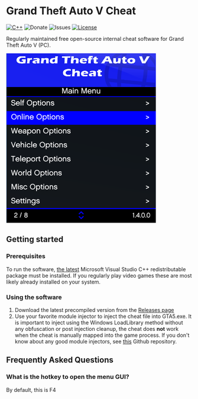 # Grand Theft Auto V Cheat
[![C++](https://img.shields.io/badge/Language-C%2B%2B-16ba42?style=flat-square)](https://en.wikipedia.org/wiki/C%2B%2B)
![Donate](https://img.shields.io/badge/Bitcoin-3BwCVtcJaNgUovcYQkDYFjrdy5YydTnjwc-red?style=flat-square)
![Issues](https://img.shields.io/github/issues/HatchesPls/GrandTheftAutoV-Cheat?style=flat-square)
[![License](https://img.shields.io/badge/License-MIT-blue?style=flat-square)](LICENSE)

Regularly maintained free open-source internal cheat software for Grand Theft Auto V (PC).

![](/preview_image.png)

## Getting started
### Prerequisites
To run the software, [the latest](https://support.microsoft.com/en-us/topic/the-latest-supported-visual-c-downloads-2647da03-1eea-4433-9aff-95f26a218cc0) Microsoft Visual Studio C++ redistributable package must be installed. If you regularly play video games these are most likely already installed on your system.

### Using the software
1. Download the latest precompiled version from the [Releases page](https://github.com/HatchesPls/GrandTheftAutoV-Cheat/releases)
3. Use your favorite module injector to inject the cheat file into GTA5.exe. It is important to inject using the Windows LoadLibrary method without any obfuscation or post injection cleanup, the cheat does **not** work when the cheat is manually mapped into the game process. If you don't know about any good module injectors, see [this](https://github.com/HatchesPls/SimpleModuleInjector) Github repository.

## Frequently Asked Questions
### What is the hotkey to open the menu GUI?
By default, this is F4
